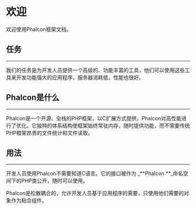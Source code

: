 # 欢迎

欢迎使用Phalcon框架文档。

## 任务

---

我们的任务是为开发人员提供一个高级的、功能丰富的工具，他们可以使用这些工具来开发功能强大的应用程序，服务器消耗低，性能也很好。

## Phalcon是什么

---

Phalcon是一个开源、全栈的PHP框架，以C扩展方式提供，Phalcon对高性能进行了优化。它独特的体系结构使框架始终常驻内存，随时提供功能，而不需要传统PHP框架昂贵的文件统计和文件读取。

## 用法

---

开发人员使用Phalcon不需要知道C语言。它的接口被作为 _**Phalcon **_命名空间下的PHP类公开，随时可以使用。

Phalcon是松散耦合的，允许开发人员基于应用程序的需要，只使用他们需要的对象作为粘合组件。

